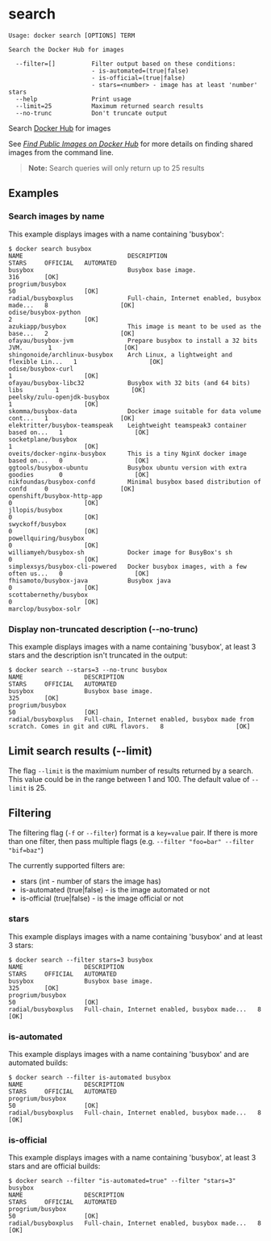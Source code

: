 <!--[metadata]>
+++
title = "search"
description = "The search command description and usage"
keywords = ["search, hub, images"]
[menu.main]
parent = "smn_cli"
+++
<![end-metadata]-->

# search

    Usage: docker search [OPTIONS] TERM

    Search the Docker Hub for images

      --filter=[]          Filter output based on these conditions:
                           - is-automated=(true|false)
                           - is-official=(true|false)
                           - stars=<number> - image has at least 'number' stars
      --help               Print usage
      --limit=25           Maximum returned search results
      --no-trunc           Don't truncate output

Search [Docker Hub](https://hub.docker.com) for images

See [*Find Public Images on Docker Hub*](../../tutorials/dockerrepos.md#searching-for-images) for
more details on finding shared images from the command line.

> **Note:**
> Search queries will only return up to 25 results

## Examples

### Search images by name

This example displays images with a name containing 'busybox':

    $ docker search busybox
    NAME                             DESCRIPTION                                     STARS     OFFICIAL   AUTOMATED
    busybox                          Busybox base image.                             316       [OK]       
    progrium/busybox                                                                 50                   [OK]
    radial/busyboxplus               Full-chain, Internet enabled, busybox made...   8                    [OK]
    odise/busybox-python                                                             2                    [OK]
    azukiapp/busybox                 This image is meant to be used as the base...   2                    [OK]
    ofayau/busybox-jvm               Prepare busybox to install a 32 bits JVM.       1                    [OK]
    shingonoide/archlinux-busybox    Arch Linux, a lightweight and flexible Lin...   1                    [OK]
    odise/busybox-curl                                                               1                    [OK]
    ofayau/busybox-libc32            Busybox with 32 bits (and 64 bits) libs         1                    [OK]
    peelsky/zulu-openjdk-busybox                                                     1                    [OK]
    skomma/busybox-data              Docker image suitable for data volume cont...   1                    [OK]
    elektritter/busybox-teamspeak    Leightweight teamspeak3 container based on...   1                    [OK]
    socketplane/busybox                                                              1                    [OK]
    oveits/docker-nginx-busybox      This is a tiny NginX docker image based on...   0                    [OK]
    ggtools/busybox-ubuntu           Busybox ubuntu version with extra goodies       0                    [OK]
    nikfoundas/busybox-confd         Minimal busybox based distribution of confd     0                    [OK]
    openshift/busybox-http-app                                                       0                    [OK]
    jllopis/busybox                                                                  0                    [OK]
    swyckoff/busybox                                                                 0                    [OK]
    powellquiring/busybox                                                            0                    [OK]
    williamyeh/busybox-sh            Docker image for BusyBox's sh                   0                    [OK]
    simplexsys/busybox-cli-powered   Docker busybox images, with a few often us...   0                    [OK]
    fhisamoto/busybox-java           Busybox java                                    0                    [OK]
    scottabernethy/busybox                                                           0                    [OK]
    marclop/busybox-solr

### Display non-truncated description (--no-trunc)

This example displays images with a name containing 'busybox',
at least 3 stars and the description isn't truncated in the output:

    $ docker search --stars=3 --no-trunc busybox
    NAME                 DESCRIPTION                                                                               STARS     OFFICIAL   AUTOMATED
    busybox              Busybox base image.                                                                       325       [OK]       
    progrium/busybox                                                                                               50                   [OK]
    radial/busyboxplus   Full-chain, Internet enabled, busybox made from scratch. Comes in git and cURL flavors.   8                    [OK]

## Limit search results (--limit)

The flag `--limit` is the maximium number of results returned by a search. This value could
be in the range between 1 and 100. The default value of `--limit` is 25.


## Filtering

The filtering flag (`-f` or `--filter`) format is a `key=value` pair. If there is more
than one filter, then pass multiple flags (e.g. `--filter "foo=bar" --filter "bif=baz"`)

The currently supported filters are:

* stars (int - number of stars the image has)
* is-automated (true|false) - is the image automated or not
* is-official (true|false) - is the image official or not


### stars

This example displays images with a name containing 'busybox' and at
least 3 stars:

    $ docker search --filter stars=3 busybox
    NAME                 DESCRIPTION                                     STARS     OFFICIAL   AUTOMATED
    busybox              Busybox base image.                             325       [OK]       
    progrium/busybox                                                     50                   [OK]
    radial/busyboxplus   Full-chain, Internet enabled, busybox made...   8                    [OK]


### is-automated

This example displays images with a name containing 'busybox'
and are automated builds:

    $ docker search --filter is-automated busybox
    NAME                 DESCRIPTION                                     STARS     OFFICIAL   AUTOMATED
    progrium/busybox                                                     50                   [OK]
    radial/busyboxplus   Full-chain, Internet enabled, busybox made...   8                    [OK]

### is-official

This example displays images with a name containing 'busybox', at least
3 stars and are official builds:

    $ docker search --filter "is-automated=true" --filter "stars=3" busybox
    NAME                 DESCRIPTION                                     STARS     OFFICIAL   AUTOMATED
    progrium/busybox                                                     50                   [OK]
    radial/busyboxplus   Full-chain, Internet enabled, busybox made...   8                    [OK]
